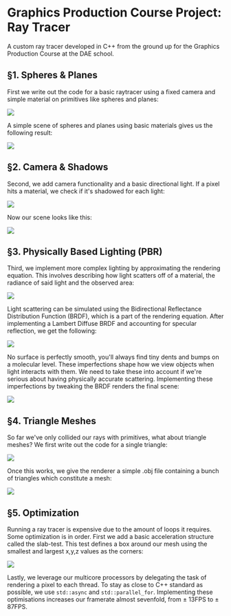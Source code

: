 # Graphics Production Course Project: Ray Tracer
A custom ray tracer developed in C++ from the ground up for the Graphics Production Course at the DAE school.

## §1. Spheres & Planes
First we write out the code for a basic raytracer using a fixed camera and simple material on primitives like spheres and planes:

![](https://github.com/TehPrometheus/GrP-Ray-Tracer/blob/main/lib/spheres_and_planes_fig1.png)

A simple scene of spheres and planes using basic materials gives us the following result:

![](https://github.com/TehPrometheus/GrP-Ray-Tracer/blob/main/lib/spheres_and_planes_fig2.png)

## §2. Camera & Shadows
Second, we add camera functionality and a basic directional light. If a pixel hits a material, we check if it's shadowed for each light:

![](https://github.com/TehPrometheus/GrP-Ray-Tracer/blob/main/lib/camera_and_shadowsfig1.png)

Now our scene looks like this:

![](https://github.com/TehPrometheus/GrP-Ray-Tracer/blob/main/lib/camera_and_shadows_fig2.png)

## §3. Physically Based Lighting (PBR)
Third, we implement more complex lighting by approximating the rendering equation. This involves describing how light scatters off of a material, the radiance of said light and the observed area:

![](https://github.com/TehPrometheus/GrP-Ray-Tracer/blob/main/lib/Lighting_fig1.png)

Light scattering can be simulated using the Bidirectional Reflectance Distribution Function (BRDF), which is a part of the rendering equation. After implementing a Lambert Diffuse BRDF and accounting for specular reflection, we get the following:

![](https://github.com/TehPrometheus/GrP-Ray-Tracer/blob/main/lib/spheres_and_planes_fig1.png)

No surface is perfectly smooth, you'll always find tiny dents and bumps on a molecular level. These imperfections shape how we view objects when light interacts with them. We need to take these into account if we're serious about having physically accurate scattering. Implementing these imperfections by tweaking the BRDF renders the final scene:

![](https://github.com/TehPrometheus/GrP-Ray-Tracer/blob/main/lib/Lighting_fig2.png)

## §4. Triangle Meshes

So far we've only collided our rays with primitives, what about triangle meshes? We first write out the code for a single triangle:

![](https://github.com/TehPrometheus/GrP-Ray-Tracer/blob/main/lib/Triangle_meshes_fig1.png)

Once this works, we give the renderer a simple .obj file containing a bunch of triangles which constitute a mesh:

![](https://github.com/TehPrometheus/GrP-Ray-Tracer/blob/main/lib/Triangle_meshes_fig2.png)


## §5. Optimization

Running a ray tracer is expensive due to the amount of loops it requires. Some optimization is in order.
First we add a basic acceleration structure called the slab-test. This test defines a box around our mesh using the smallest and largest x,y,z values as the corners:


![](https://github.com/TehPrometheus/GrP-Ray-Tracer/blob/main/lib/optimization_fig1.png)

Lastly, we leverage our multicore processors by delegating the task of rendering a pixel to each thread. To stay as close to C++ standard as possible, we use `std::async` and `std::parallel_for`.
Implementing these optimisations increases our framerate almost sevenfold, from ± 13FPS to ± 87FPS.




























